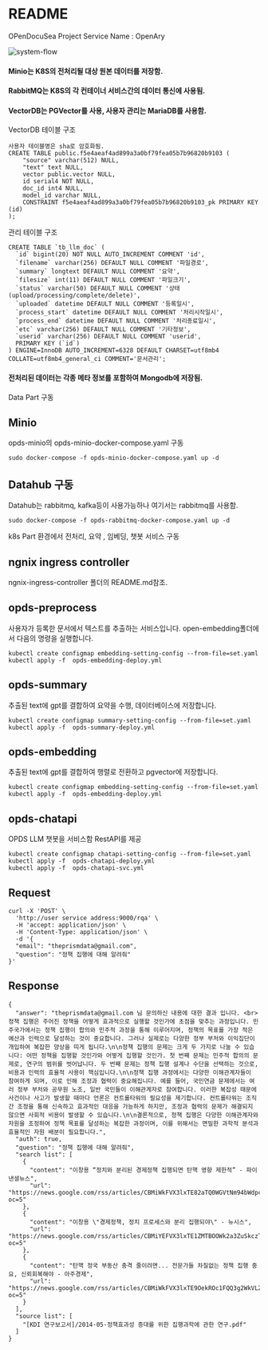 # README #
OPenDocuSea Project
Service Name : OpenAry

![system-flow](https://github.com/user-attachments/assets/a3e413e9-5c67-4feb-9281-0a616e139f06)

#### Minio는 K8S의 전처리될 대상 원본 데이터를 저장함.
#### RabbitMQ는 K8S의 각 컨테이너 서비스간의 데이터 통신에 사용됨.
#### VectorDB는 PGVector를 사용, 사용자 관리는 MariaDB를 사용함.
VectorDB 테이블 구조
```
사용자 테이블명은 sha로 암호화됨.
CREATE TABLE public.f5e4aeaf4ad899a3a0bf79fea05b7b96820b9103 (
	"source" varchar(512) NULL,
	"text" text NULL,
	vector public.vector NULL,
	id serial4 NOT NULL,
	doc_id int4 NULL,
	model_id varchar NULL,
	CONSTRAINT f5e4aeaf4ad899a3a0bf79fea05b7b96820b9103_pk PRIMARY KEY (id)
);
```
관리 테이블 구조
```commandline
CREATE TABLE `tb_llm_doc` (
  `id` bigint(20) NOT NULL AUTO_INCREMENT COMMENT 'id',
  `filename` varchar(256) DEFAULT NULL COMMENT '파일경로',
  `summary` longtext DEFAULT NULL COMMENT '요약',
  `filesize` int(11) DEFAULT NULL COMMENT '파일크기',
  `status` varchar(50) DEFAULT NULL COMMENT '상태(upload/processing/complete/delete)',
  `uploaded` datetime DEFAULT NULL COMMENT '등록일시',
  `process_start` datetime DEFAULT NULL COMMENT '처리시작일시',
  `process_end` datetime DEFAULT NULL COMMENT '처리종료일시',
  `etc` varchar(256) DEFAULT NULL COMMENT '기타정보',
  `userid` varchar(256) DEFAULT NULL COMMENT 'userid',
  PRIMARY KEY (`id`)
) ENGINE=InnoDB AUTO_INCREMENT=6328 DEFAULT CHARSET=utf8mb4 COLLATE=utf8mb4_general_ci COMMENT='문서관리';
```
#### 전처리된 데이터는 각종 메타 정보를 포함하여 Mongodb에 저장됨.

Data Part 구동
## Minio
opds-minio의 opds-minio-docker-compose.yaml 구동
```
sudo docker-compose -f opds-minio-docker-compose.yaml up -d
```
## Datahub 구동
Datahub는 rabbitmq, kafka등이 사용가능하나 여기서는 rabbitmq를 사용함.
```
sudo docker-compose -f opds-rabbitmq-docker-compose.yaml up -d
```


k8s Part 환경에서 전처리, 요약 , 임베딩, 챗봇 서비스 구동
## ngnix ingress controller
ngnix-ingress-controller 폴더의 README.md참조.

## opds-preprocess
사용자가 등록한 문서에서 텍스트를 추출하는 서비스입니다.
open-embedding폴더에서 다음의 명령을 실행합니다.
```
kubectl create configmap embedding-setting-config --from-file=set.yaml
kubectl apply -f  opds-embedding-deploy.yml
```
## opds-summary
추출된 text에 gpt를 결합하여 요약을 수행, 데이터베이스에 저장합니다.
```
kubectl create configmap summary-setting-config --from-file=set.yaml
kubectl apply -f  opds-summary-deploy.yml
```

## opds-embedding
추출된 text에 gpt를 결합하여 행렬로 전환하고 pgvector에 저장합니다.
```
kubectl create configmap embedding-setting-config --from-file=set.yaml
kubectl apply -f  opds-embedding-deploy.yml
```

## opds-chatapi
OPDS LLM 챗봇을 서비스함 RestAPI를 제공  
```
kubectl create configmap chatapi-setting-config --from-file=set.yaml
kubectl apply -f  opds-chatapi-deploy.yml
kubectl apply -f  opds-chatapi-svc.yml
```
## Request
```commandline
curl -X 'POST' \
  'http://user service address:9000/rqa' \
  -H 'accept: application/json' \
  -H 'Content-Type: application/json' \
  -d '{
  "email": "theprismdata@gmail.com",
  "question": "정책 집행에 대해 알려줘"
}'
```
## Response
```
{
  "answer": "theprismdata@gmail.com 님 문의하신 내용에 대한 결과 입니다. <br> 정책 집행은 주어진 정책을 어떻게 효과적으로 실행할 것인가에 초점을 맞추는 과정입니다. 민주국가에서는 정책 집행이 합의와 민주적 과정을 통해 이루어지며, 정책의 목표를 가장 적은 예산과 인력으로 달성하는 것이 중요합니다. 그러나 실제로는 다양한 정부 부처와 이익집단이 개입하여 복잡한 양상을 띠게 됩니다.\n\n정책 집행의 문제는 크게 두 가지로 나눌 수 있습니다: 어떤 정책을 집행할 것인가와 어떻게 집행할 것인가. 첫 번째 문제는 민주적 합의의 문제로, 연구의 범위를 벗어납니다. 두 번째 문제는 정책 집행 설계나 수단을 선택하는 것으로, 비용과 인력의 효율적 사용이 핵심입니다.\n\n정책 집행 과정에서는 다양한 이해관계자들이 참여하게 되며, 이로 인해 조정과 협력이 중요해집니다. 예를 들어, 국민연금 문제에서는 여러 정부 부처와 공무원 노조, 일반 국민들이 이해관계자로 참여합니다. 이러한 복잡성 때문에 사건이나 사고가 발생할 때마다 언론은 컨트롤타워의 필요성을 제기합니다. 컨트롤타워는 조직 간 조정을 통해 신속하고 효과적인 대응을 가능하게 하지만, 조정과 협력의 문제가 해결되지 않으면 사회적 비용이 발생할 수 있습니다.\n\n결론적으로, 정책 집행은 다양한 이해관계자와 자원을 조정하여 정책 목표를 달성하는 복잡한 과정이며, 이를 위해서는 면밀한 과학적 분석과 효율적인 자원 배분이 필요합니다.",
  "auth": true,
  "question": "정책 집행에 대해 알려줘",
  "search list": [
    {
      "content": "이창용 “정치와 분리된 경제정책 집행되면 탄핵 영향 제한적” - 파이낸셜뉴스",
      "url": "https://news.google.com/rss/articles/CBMiWkFVX3lxTE82aTQ0WGVtNm94bWdpckRjbHQ2ZjZzTzZSQVptOGVBSU5pUUdudUJDdHMzZ2MzWUVPYk54SGZiY0ktRFNnTnNXQlNSNDY0b09kLVlMc2NFZ0NaUdIBXkFVX3lxTE9IcERCNUctUWZiUnp6ZFlISldCbkRMX1F3QkZEeDJYc3JYQ3VDYXkxZVdLOV9CdF9HcFM3aEh4YTY2UjlBUWJwckZRV3RyZ3V4VW9jRExJLThqSG10ckE?oc=5"
    },
    {
      "content": "이창용 \"경제정책, 정치 프로세스와 분리 집행되야\" - 뉴시스",
      "url": "https://news.google.com/rss/articles/CBMiYEFVX3lxTE1ZMTBOOWk2a3ZuSkczTFJMdkRZQjhtYWRlRUgwSmVZS0VoRnczMXA2OXJNYlY5U2ZnYndfek5Rc1lZVTlkLVA4Q3ZncWVMajRyQW1PQzdUTU1rcm1BWlRFNtIBeEFVX3lxTE1welBrclRSb0VNWVVVTEpPNkk4NWZkUjRKVmxWQjZZWFZiLXg4aFpEX2c2MThBSWtuLWx1c3NfZmY3S3EtRUFUVWtWbmxCX0xjYlJNdkVIUWRublE0c2dxZWVFcXI1ZkdaSlFod1VvWW55N3RNMG9MZg?oc=5"
    },
    {
      "content": "탄핵 정국 부동산 충격 줄이려면... 전문가들 차질없는 정책 집행 중요, 신뢰회복해야 - 아주경제",
      "url": "https://news.google.com/rss/articles/CBMiWkFVX3lxTE9OekROc1FQQ3g2WkVLZE13UUlyZ1dfNUFhbnV2dHVHVE1qTTJZNXowTjdkcnROQWgwQUVjdkJQa0VKbTRBSEZWelhvYlAtU3k4XzYxLUdjZzRkd9IBVkFVX3lxTE9KTzVJVHBzMHdLZXJQVDhRQS1FMC1UZXFtRG9TTGRYZ0llYlJrRm9pcDV4LVlZNVEweVlsQ252bTNNTVc2TTJvNkt1ajRpbERvbWN0cWNR?oc=5"
    }
  ],
  "source list": [
    "[KDI 연구보고서]/2014-05-정책효과성 증대를 위한 집행과학에 관한 연구.pdf"
  ]
}
```
